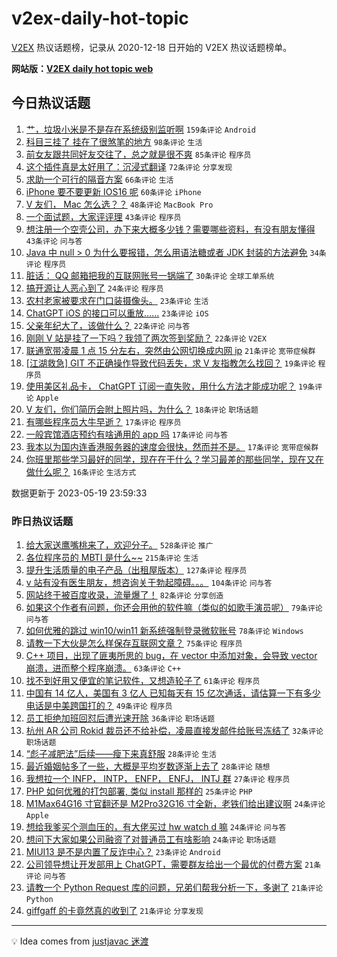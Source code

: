 # v2ex-daily-hot-topic

[V2EX](https://www.v2ex.com/) 热议话题榜，记录从 2020-12-18 日开始的 V2EX 热议话题榜单。

**网站版：[V2EX daily hot topic web](https://boojack.github.io/v2ex-daily-hot-topic-web/)**

## 今日热议话题

<!-- TODAY BEGIN -->

1. [艹，垃圾小米是不是存在系统级别监听啊](https://www.v2ex.com/t/941185) `159条评论` `Android`
1. [科目三挂了 挂在了很煞笔的地方](https://www.v2ex.com/t/941203) `98条评论` `生活`
1. [前女友跟共同好友交往了，总之就是很不爽](https://www.v2ex.com/t/941242) `85条评论` `程序员`
1. [这个插件真是太好用了：沉浸式翻译](https://www.v2ex.com/t/941217) `72条评论` `分享发现`
1. [求助一个可行的隔音方案](https://www.v2ex.com/t/941237) `66条评论` `生活`
1. [iPhone 要不要更新 IOS16 呢](https://www.v2ex.com/t/941238) `60条评论` `iPhone`
1. [V 友们， Mac 怎么选？？](https://www.v2ex.com/t/941193) `48条评论` `MacBook Pro`
1. [一个面试题，大家评评理](https://www.v2ex.com/t/941363) `43条评论` `程序员`
1. [想注册一个空壳公司，办下来大概多少钱？需要哪些资料，有没有朋友懂得](https://www.v2ex.com/t/941197) `43条评论` `问与答`
1. [Java 中 null > 0 为什么要报错，怎么用语法糖或者 JDK 封装的方法避免](https://www.v2ex.com/t/941309) `34条评论` `程序员`
1. [脏话： QQ 邮箱把我的互联网账号一锅端了](https://www.v2ex.com/t/941408) `30条评论` `全球工单系统`
1. [搞开源让人恶心到了](https://www.v2ex.com/t/941357) `24条评论` `程序员`
1. [农村老家被要求在门口装摄像头。](https://www.v2ex.com/t/941336) `23条评论` `生活`
1. [ChatGPT iOS 的接口可以重放……](https://www.v2ex.com/t/941230) `23条评论` `iOS`
1. [父亲年纪大了，该做什么？](https://www.v2ex.com/t/941341) `22条评论` `问与答`
1. [刚刚 V 站是挂了一下吗？我领了两次签到奖励？](https://www.v2ex.com/t/941192) `22条评论` `V2EX`
1. [联通宽带凌晨 1 点 15 分左右，突然由公网切换成内网 ip](https://www.v2ex.com/t/941160) `21条评论` `宽带症候群`
1. [[江湖救急] GIT 不正确操作导致代码丢失，求 V 友指教怎么找回？](https://www.v2ex.com/t/941333) `19条评论` `程序员`
1. [使用美区礼品卡， ChatGPT 订阅一直失败，用什么方法才能成功呢？](https://www.v2ex.com/t/941327) `19条评论` `Apple`
1. [V 友们，你们简历会附上照片吗，为什么？](https://www.v2ex.com/t/941219) `18条评论` `职场话题`
1. [有哪些程序员大牛早逝？](https://www.v2ex.com/t/941353) `17条评论` `程序员`
1. [一般宾馆酒店预约有啥通用的 app 吗](https://www.v2ex.com/t/941345) `17条评论` `问与答`
1. [我本以为国内连香港服务器的速度会很快，然而并不是。](https://www.v2ex.com/t/941289) `17条评论` `宽带症候群`
1. [你班里那些学习最好的同学，现在在干什么？学习最差的那些同学，现在又在做什么呢？](https://www.v2ex.com/t/941356) `16条评论` `生活方式`

数据更新于 2023-05-19 23:59:33

<!-- TODAY END -->

### 昨日热议话题

<!-- YESTERDAY BEGIN -->

1. [给大家送鹰嘴桃来了，欢迎分子。](https://www.v2ex.com/t/940945) `528条评论` `推广`
1. [各位程序员的 MBTI 是什么~~](https://www.v2ex.com/t/940934) `215条评论` `生活`
1. [提升生活质量的电子产品（出租屋版本）](https://www.v2ex.com/t/940937) `127条评论` `程序员`
1. [v 站有没有医生朋友，想咨询关于勃起障碍。。。](https://www.v2ex.com/t/940992) `104条评论` `问与答`
1. [网站终于被百度收录，流量爆了！](https://www.v2ex.com/t/940991) `82条评论` `分享创造`
1. [如果这个作者有问题，你还会用他的软件嘛（类似的如歌手演员呢）](https://www.v2ex.com/t/941057) `79条评论` `问与答`
1. [如何优雅的跳过 win10/win11 新系统强制登录微软账号](https://www.v2ex.com/t/940889) `78条评论` `Windows`
1. [请教一下大伙是怎么样保存互联网文章？](https://www.v2ex.com/t/941024) `75条评论` `程序员`
1. [C++ 项目，出现了匪夷所思的 bug，在 vector 中添加对象，会导致 vector 崩溃，进而整个程序崩溃。](https://www.v2ex.com/t/941007) `63条评论` `C++`
1. [找不到好用又便宜的笔记软件，又想造轮子了](https://www.v2ex.com/t/940969) `61条评论` `程序员`
1. [中国有 14 亿人，美国有 3 亿人 已知每天有 15 亿次通话，请估算一下有多少电话是中美跨国打的？](https://www.v2ex.com/t/940947) `49条评论` `程序员`
1. [员工拒绝加班回怼后遭光速开除](https://www.v2ex.com/t/941044) `36条评论` `职场话题`
1. [杭州 AR 公司 Rokid 裁员还不给补偿，凌晨直接发邮件给账号冻结了](https://www.v2ex.com/t/940941) `32条评论` `职场话题`
1. [“彪子减肥法”后续——瘦下来真舒服](https://www.v2ex.com/t/940926) `28条评论` `生活`
1. [最近婚姻帖多了一些，大概是平均岁数逐渐上去了](https://www.v2ex.com/t/940894) `28条评论` `随想`
1. [我想拉一个 INFP， INTP， ENFP， ENFJ， INTJ 群](https://www.v2ex.com/t/941050) `27条评论` `程序员`
1. [PHP 如何优雅的打包部署, 类似 install 那样的](https://www.v2ex.com/t/940901) `25条评论` `PHP`
1. [M1Max64G16 寸官翻还是 M2Pro32G16 寸全新，老铁们给出建议啊](https://www.v2ex.com/t/941098) `24条评论` `Apple`
1. [想给我爹买个测血压的，有大佬买过 hw watch d 嘛](https://www.v2ex.com/t/941082) `24条评论` `问与答`
1. [想问下大家如果公司融资了对普通员工有啥影响](https://www.v2ex.com/t/940977) `24条评论` `职场话题`
1. [MIUI13 是不是内置了反诈中心？](https://www.v2ex.com/t/941071) `23条评论` `Android`
1. [公司领导想让开发部用上 ChatGPT，需要群友给出一个最优的付费方案](https://www.v2ex.com/t/941048) `21条评论` `问与答`
1. [请教一个 Python Request 库的问题，兄弟们帮我分析一下，多谢了](https://www.v2ex.com/t/941032) `21条评论` `Python`
1. [giffgaff 的卡竟然真的收到了](https://www.v2ex.com/t/941014) `21条评论` `分享发现`

<!-- YESTERDAY END -->

---

💡 Idea comes from [justjavac 迷渡](https://github.com/justjavac/)
